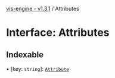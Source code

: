 [vis-engine - v1.3.1](../index.md) / Attributes

# Interface: Attributes

## Indexable

▪ [key: `string`]: [`Attribute`](Attribute.md)

